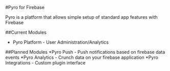 #Pyro for Firebase

Pyro is a platform that allows simple setup of standard app features with Firebase

##Current Modules
*	Pyro Platform - User Administration/Analytics


##Planned Modules
*Pyro Push - Push notifications based on firebase data events
*Pyro Analytics - Crunch data on your firebase application
*Pyro Integrations - Custom plugin interface